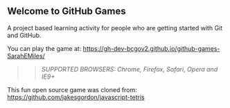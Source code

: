 ## Welcome to GitHub Games

A project based learning activity for people who are getting started with Git and GitHub.

You can play the game at: https://gh-dev-bcgov2.github.io/github-games-SarahEMiles/

>> _*SUPPORTED BROWSERS*: Chrome, Firefox, Safari, Opera and IE9+_

This fun open source game was cloned from: https://github.com/jakesgordon/javascript-tetris
